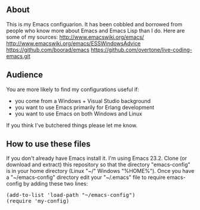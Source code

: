 About
-----
This is my Emacs configuarion. It has been cobbled and borrowed from people who know more about Emacs and Emacs Lisp than I do. Here are some of my sources:
	http://www.emacswiki.org/emacs/
	http://www.emacswiki.org/emacs/ESSWindowsAdvice
	https://github.com/boorad/emacs
	https://github.com/overtone/live-coding-emacs.git

Audience
--------
You are more likely to find my configurations useful if:
- you come from a Windows + Visual Studio background
- you want to use Emacs primarily for Erlang development
- you want to use Emacs on both Windows and Linux

If you think I've butchered things please let me know.

How to use these files
-----------------------
If you don't already have Emacs install it. I'm using Emacs 23.2.
Clone (or download and extract) this repository so that the directory "emacs-config" is in your home directory (Linux "~/" Windows "%HOME%").
Once you have a "~/emacs-config" directory edit your "~/.emacs" file to require emacs-config by adding these two lines:

<pre>
(add-to-list 'load-path "~/emacs-config")
(require 'my-config)
</pre>
